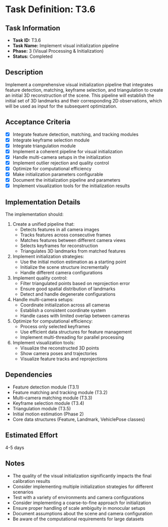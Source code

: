 # Task Definition: T3.6

## Task Information
- **Task ID:** T3.6
- **Task Name:** Implement visual initialization pipeline
- **Phase:** 3 (Visual Processing & Initialization)
- **Status:** Completed

## Description
Implement a comprehensive visual initialization pipeline that integrates feature detection, matching, keyframe selection, and triangulation to create an initial 3D reconstruction of the scene. This pipeline will establish the initial set of 3D landmarks and their corresponding 2D observations, which will be used as input for the subsequent optimization.

## Acceptance Criteria
- [x] Integrate feature detection, matching, and tracking modules
- [x] Integrate keyframe selection module
- [x] Integrate triangulation module
- [x] Implement a coherent pipeline for visual initialization
- [x] Handle multi-camera setups in the initialization
- [x] Implement outlier rejection and quality control
- [x] Optimize for computational efficiency
- [x] Make initialization parameters configurable
- [x] Document the initialization pipeline and parameters
- [x] Implement visualization tools for the initialization results

## Implementation Details
The implementation should:
1. Create a unified pipeline that:
   - Detects features in all camera images
   - Tracks features across consecutive frames
   - Matches features between different camera views
   - Selects keyframes for reconstruction
   - Triangulates 3D landmarks from matched features
2. Implement initialization strategies:
   - Use the initial motion estimation as a starting point
   - Initialize the scene structure incrementally
   - Handle different camera configurations
3. Implement quality control:
   - Filter triangulated points based on reprojection error
   - Ensure good spatial distribution of landmarks
   - Detect and handle degenerate configurations
4. Handle multi-camera setups:
   - Coordinate initialization across all cameras
   - Establish a consistent coordinate system
   - Handle cases with limited overlap between cameras
5. Optimize for computational efficiency:
   - Process only selected keyframes
   - Use efficient data structures for feature management
   - Implement multi-threading for parallel processing
6. Implement visualization tools:
   - Visualize the reconstructed 3D points
   - Show camera poses and trajectories
   - Visualize feature tracks and reprojections

## Dependencies
- Feature detection module (T3.1)
- Feature matching and tracking module (T3.2)
- Multi-camera matching module (T3.3)
- Keyframe selection module (T3.4)
- Triangulation module (T3.5)
- Initial motion estimation (Phase 2)
- Core data structures (Feature, Landmark, VehiclePose classes)

## Estimated Effort
4-5 days

## Notes
- The quality of the visual initialization significantly impacts the final calibration results
- Consider implementing multiple initialization strategies for different scenarios
- Test with a variety of environments and camera configurations
- Consider implementing a coarse-to-fine approach for initialization
- Ensure proper handling of scale ambiguity in monocular setups
- Document assumptions about the scene and camera configuration
- Be aware of the computational requirements for large datasets
